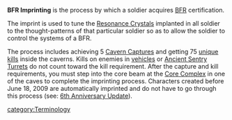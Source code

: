 **BFR Imprinting** is the process by which a soldier acquires
[BFR](BattleFrame_Robotics.md) certification.

The imprint is used to tune the [Resonance
Crystals](Resonance_Crystals.md) implanted in all soldier to the
thought-patterns of that particular soldier so as to allow the soldier
to control the systems of a BFR.

The process includes achieving 5 [Cavern
Captures](Cavern_Captures.md) and getting 75 [unique
kills](Unique_kill.md) inside the caverns. Kills on enemies in
[vehicles](vehicle.md) or [Ancient Sentry
Turrets](Ancient_Sentry_Turret.md) do not count toward the kill
requirement. After the capture and kill requirements, you must step into
the core beam at the [Core Complex](Core_Complex.md) in one of
the caves to complete the imprinting process. Characters created before
June 18, 2009 are automatically imprinted and do not have to go through
this process (see: [6th Anniversary
Update](6th_Anniversary_Update.md)).

[category:Terminology](category:Terminology.md)
